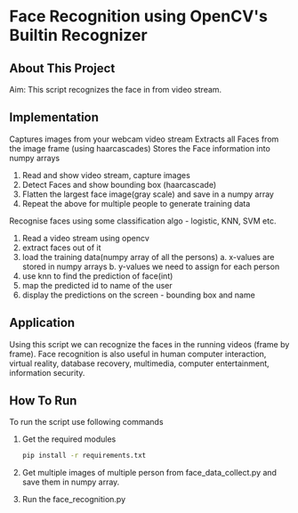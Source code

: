 # Face Recognition using OpenCV's Builtin Recognizer 

## About This Project

Aim: This script recognizes the face in from video stream. 

## Implementation 

Captures images from your webcam video stream
Extracts all Faces from the image frame (using haarcascades)
Stores the Face information into numpy arrays

1. Read and show video stream, capture images
2. Detect Faces and show bounding box (haarcascade)
3. Flatten the largest face image(gray scale) and save in a numpy array
4. Repeat the above for multiple people to generate training data

Recognise faces using some classification algo - logistic, KNN, SVM etc.

1. Read a video stream using opencv
2. extract faces out of it 
3. load the training data(numpy array of all the persons)
	a. x-values are stored in numpy arrays
	b. y-values we need to assign for each person 
4. use knn to find the prediction of face(int)
5. map the predicted id to name of the user 
6. display the predictions on the screen - bounding box and name

## Application

Using this script we can recognize the faces in the running videos (frame by frame). Face recognition is also useful in human computer interaction, virtual reality, database recovery, multimedia, computer entertainment, information security.

## How To Run

To run the script use following commands

1. Get the required modules
    ```bash
    pip install -r requirements.txt
    ```

2. Get multiple images of multiple person from face_data_collect.py and save them in numpy array.
    
3. Run the face_recognition.py 
    

